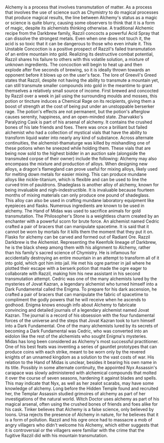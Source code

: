 Alchemy is a process that involves transmutation of matter.
As a process that involves the use of science such as Chymistry to do magical processes that produce magical results, the line between Alchemy's status as a magic or science is quite blurry, causing some observers to think that it is a form of magic, despite its alchemists thinking otherwise.
A traditional Alchemic recipe from the Darkbrew family, Razzil concocts a powerful  Acid Spray that can dissolve the strongest metals. Even when one does not touch it, the acid is so toxic that it can be dangerous to those who even inhale it.
This  Unstable Concoction is a positive prospect of Razzil's failed transmutation of an entire mountain into gold. Realizing its destructive combat potential, Razzil shares his failure to others with this volatile solution, a mixture of unknown ingredients. The concoction will begin to heat up and then explode after five seconds of brewing, so it is ideally thrown towards an opponent before it blows up on the user's face.
The lore of  Greevil's Greed states that Razzil, despite not having the ability to transmute a mountain yet, can still transmute smaller compounds into gold in the meantime to grant themselves a relatively small source of income.
First brewed and concocted by Razzil over a week in jail using the surrounding moulds and mosses, this potion or tincture induces a  Chemical Rage on its recipients, giving them a boost of strength at the cost of being put under an unstoppable berserker rage. The potion's effects are not permanent, but the potion's afterglow causes serenity, happiness, and an open-minded state.
Zharvakko's  Paralyzing Cask is part of his arsenal of alchemy. It contains the crushed bones of his late friends and foes.
There was once a brilliant but failed alchemist who had a collection of mystical vials that have the ability to transform liquid water into nearly any kind of substance. Across alternate continuities, the alchemist-thamaturge was killed by mishandling one of these potions when he sneezed while holding them. These vials that are being now sold to the highest bidder in an auction sale (alongside the transmuted corpse of their owner) include the following:
Alchemy may also encompass the mixture and production of alloys. When designing new alloys, a dragon's flamegland can prove useful for mixing alloys, likely used for melting down metals for easier mixing. This can produce mundane alloys like nickle-titanium, which is flexible and can be used to line the curved trim of pauldrons. Shadeglass is another alloy of alchemy, known for being invaluable and nigh-indestructible. It is invaluable because fourteen months of mixing materials can only produce one pound of shadeglass. This alloy can also be used in crafting mundane laboratory equipment like eyepieces and flasks.
Numerous ingredients are known to be used in alchemy.
The  Hand of Midas was used to sacrifice animals for gold transmutation.
The  Philosopher's Stone is a weightless charm created by an enchanter with a powerful scorn for brute force.
An alchemist named Cedric crafted a pair of bracers that can manipulate spacetime. It is said that it cannot be worn by mortals for it kills them the moment that they put it on.
Flasks for alchemy can be carved and formed out of Radiant Ore.
Razzil Darkbrew is the  Alchemist. Representing the Keenfolk lineage of Darkbrew, he is the black sheep among them with his alignment to Alchemy, rather than his family's sacred science of Chymistry. He is infamous for accidentally destroying an entire mountain in an attempt to transform all of it into gold, which got him into jail. He met his ogre partner in jail where he plotted their escape with a berserk potion that made the ogre eager to collaborate with Razzil, making him his new assistant in his second transmutation attempt.
Cedric was one of the many alchemists lured by the mysteries of Jovat Kazran, a legendary alchemist who turned himself into a Dark Fundamental called the Enigma. To prepare for his dark ascension, he crafted a pair of bracers that can manipulate the fabric of spacetime to compliment the godly powers that he will receive when he ascends to godhood.
Enigma knows enough info about Alchemy to fabricate convincing and detailed journals of a legendary alchemist named Jovat Kazran. The journal is a record of his obsession with the four fundamental forces of the universe and the steps that Jovat Kazran took to turn himself into a Dark Fundamental. One of the many alchemists lured by its secrets of becoming a Dark Fundamental was Cedric, who was converted into an eidolon like the rest of the alchemists who sought Enigma's mysteries.
Midas has long been considered as Alchemy's most successful practitioner. One of his best feats was inventing a series of gauntlet prototypes that can produce coins with each strike, meant to be worn only by the revered knights of an unnamed kingdom as a solution to the vast costs of war.  His relation to the Hand of Midas is unclear, besides it bearing his own name in its title.
Possibly in some alternate continuity, the appointed  Nyx Assassin's carapace was slowly administered with alchemical compounds that molted it over the course of seven seasons, hardening it against blades and spells. This may indicate that Nyx, as well as her zealot scarabs, may have some knowledge of alchemy.
Long before the Hidden Temple found and recruited her, the  Templar Assassin studied grimoires of alchemy as part of her investigations of the natural world.
Witch Doctor uses alchemy as part of his magical arsenal, often using the crushed bones of friends and foes alike for his cask.
Tinker believes that Alchemy is a false science, only believed by loons.
Ursa rejects the presence of Alchemy in nature, for he believes that it is a form of pollution.
Razzil and his ogre once had to massacre a mob of angry villagers who didn't welcome his Alchemy, which either suggests that it is controversial or the villagers were familiar with the crime that the fugitive Razzil did with his mountain transmutation.
